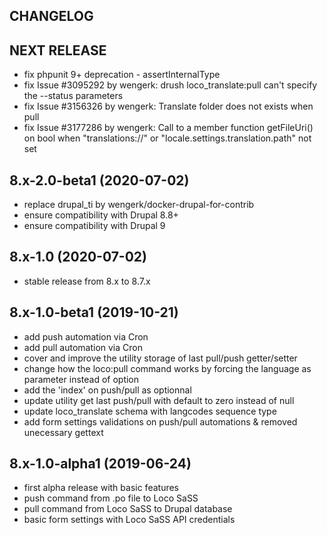 CHANGELOG
---------

## NEXT RELEASE
 - fix phpunit 9+ deprecation - assertInternalType
 - fix Issue #3095292 by wengerk: drush loco_translate:pull can't specify the --status parameters
 - fix Issue #3156326 by wengerk: Translate folder does not exists when pull 
 - fix Issue #3177286 by wengerk: Call to a member function getFileUri() on bool when "translations://" or "locale.settings.translation.path" not set

## 8.x-2.0-beta1 (2020-07-02)
 - replace drupal_ti by wengerk/docker-drupal-for-contrib
 - ensure compatibility with Drupal 8.8+
 - ensure compatibility with Drupal 9

## 8.x-1.0 (2020-07-02)
 - stable release from 8.x to 8.7.x

## 8.x-1.0-beta1 (2019-10-21)
 - add push automation via Cron
 - add pull automation via Cron
 - cover and improve the utility storage of last pull/push getter/setter
 - change how the loco:pull command works by forcing the language as parameter instead of option
 - add the 'index' on push/pull as optionnal
 - update utility get last push/pull with default to zero instead of null
 - update loco_translate schema with langcodes sequence type
 - add form settings validations on push/pull automations & removed unecessary gettext

## 8.x-1.0-alpha1 (2019-06-24)
 - first alpha release with basic features
 - push command from .po file to Loco SaSS
 - pull command from Loco SaSS to Drupal database 
 - basic form settings with Loco SaSS API credentials
